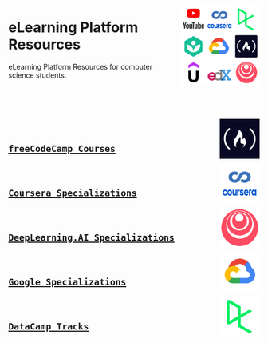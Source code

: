 <a href="/eLearning-Platform-Resources/README.md"><img align="right" width="160" src="/logos/eLearning-platform-resources.png"></img></a>

# eLearning Platform Resources
eLearning Platform Resources for computer science students.

<br><br><br>

<a href="/eLearning-Platform-Resources/freecodecamp-courses/README.md"><img align="right" width="80" src="/logos/freecodecamp.png"></img></a>
<br>

## [`freeCodeCamp Courses`](/eLearning-Platform-Resources/freecodecamp-courses/README.md)

<a href="/eLearning-Platform-Resources/coursera-specializations/README.md"><img align="right" width="80" src="/logos/coursera.png"></img></a>
<br>

## [`Coursera Specializations`](/eLearning-Platform-Resources/coursera-specializations/README.md)

<a href="/eLearning-Platform-Resources/deeplearningai-specializations/README.md"><img align="right" width="80" src="/logos/deeplearningai.png"></img></a>
<br>

## [`DeepLearning.AI Specializations`](/eLearning-Platform-Resources/deeplearningai-specializations/README.md)

<a href="/eLearning-Platform-Resources/google-specializations/README.md"><img align="right" width="80" src="/logos/google-cloud.png"></img></a>
<br>

## [`Google Specializations`](/eLearning-Platform-Resources/google-specializations/README.md)

<a href="/eLearning-Platform-Resources/datacamp-tracks/README.md"><img align="right" width="80" src="/logos/datacamp.png"></img></a>
<br>

## [`DataCamp Tracks`](/eLearning-Platform-Resources/datacamp-tracks/README.md)
